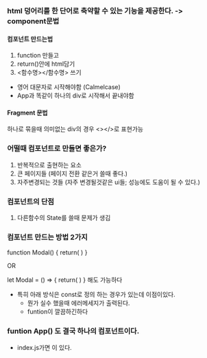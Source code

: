### html 덩어리를 한 단어로 축약할 수 있는 기능을 제공한다. -> component문법 <modal />
#### 컴포넌트 만드는법
1. function 만들고
2. return()안에 html담기
3. <함수명></함수명> 쓰기

- 영어 대문자로 시작해야함 (Calmelcase)
- App과 똑같이 하나의 div로 시작해서 끝내야함


#### Fragment 문법
하나로 묶을때 의미없는 div의 경우 <></>로 표현가능

### 어떨때 컴포넌트로 만들면 좋은가?
1. 반복적으로 출현하는 요소
2. 큰 페이지들 (페이지 전환 같은거 쓸때 좋다.)
3. 자주변경되는 것들 (자주 변경될것같은 ui들; 성능에도 도움이 될 수 있다.)

### 컴포넌트의 단점
1. 다른함수의 State를 쓸때 문제가 생김

### 컴포넌트 만드는 방법 2가지
function Modal() {
    return(
        <!-- 본문 -->
    )
}

OR

let Modal = () => { return(
    <!-- 본문 -->
) } 해도 가능하다

- 특히 아래 방식은 const로 정의 하는 경우가 있는데 이점이있다.
    - 뭔가 실수 했을때 에러메세지가 출력된다.
    - funtion이 깔끔하긴하다

### funtion App() 도 결국 하나의 컴포넌트이다.
- index.js가면 <App/>이 있다.